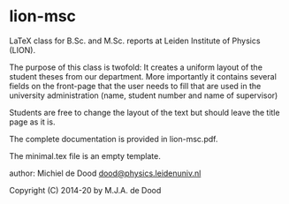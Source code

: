 # lion-msc
LaTeX class for B.Sc. and M.Sc. reports at Leiden Institute of Physics (LION).

The purpose of this class is twofold: It creates a uniform layout of the
student theses from our department. More importantly it contains several
fields on the front-page that the user needs to fill that are used in the
university administration (name, student number and name of supervisor)

Students are free to change the layout of the text but should leave the 
title page as it is.

The complete documentation is provided in lion-msc.pdf. 

The minimal.tex file is an empty template. 


author: Michiel de Dood <dood@physics.leidenuniv.nl>

Copyright (C) 2014-20 by M.J.A. de Dood
